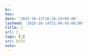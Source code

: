 ```yaml
---
bc:
hex:
date: '2025-10-13T10:28:22+08:00'
lastmod: '2025-10-14T21:46:45-08:00'
title: 􅑮
url: 􅑮
tags: [𩮄]
src: DCCV
note:
---
```

